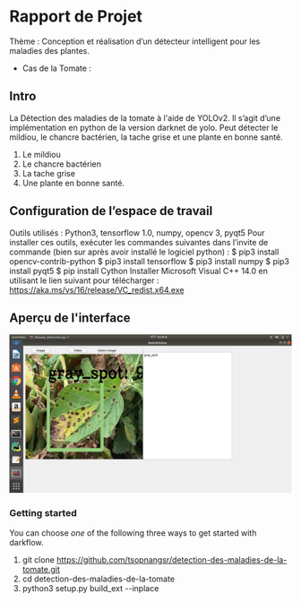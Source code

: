 # Rapport de Projet
Thème : Conception et réalisation d’un détecteur intelligent pour les maladies des plantes.
-	Cas de la Tomate :
## Intro
La Détection des maladies de la tomate à l'aide de YOLOv2. Il s’agit d’une implémentation en python de la version darknet de yolo.
Peut détecter le mildiou, le chancre bactérien, la tache grise et une plante en bonne santé. 
1.	Le mildiou 
2.	Le chancre bactérien 
3.	La tache grise 
4.	Une plante en bonne santé. 

## Configuration de l’espace de travail
Outils utilisés : Python3, tensorflow 1.0, numpy, opencv 3, pyqt5
Pour installer ces outils, exécuter les commandes suivantes dans l’invite de commande (bien sur après avoir installé le logiciel python) :
$ pip3 install opencv-contrib-python 
$ pip3 install tensorflow 
$ pip3 install numpy 
$ pip3 install pyqt5
$ pip install Cython
Installer Microsoft Visual C++ 14.0 en utilisant le lien suivant pour télécharger : https://aka.ms/vs/16/release/VC_redist.x64.exe 


## Aperçu de l'interface
<p align="center"> <img src="gray_spot.png"/> </p>


### Getting started

You can choose _one_ of the following three ways to get started with darkflow.

1.  git clone https://github.com/tsopnangsr/detection-des-maladies-de-la-tomate.git
2.  cd detection-des-maladies-de-la-tomate
3.  python3 setup.py build_ext --inplace
   




